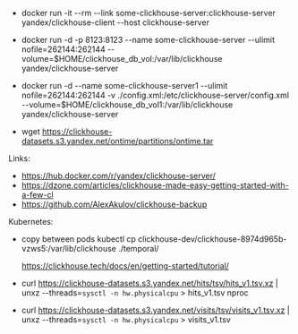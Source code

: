 
- docker run -it --rm --link some-clickhouse-server:clickhouse-server yandex/clickhouse-client --host clickhouse-server
- docker run -d -p 8123:8123 --name some-clickhouse-server --ulimit nofile=262144:262144 --volume=$HOME/clickhouse_db_vol:/var/lib/clickhouse yandex/clickhouse-server
- docker run -d --name some-clickhouse-server1 --ulimit nofile=262144:262144 -v ./config.xml:/etc/clickhouse-server/config.xml --volume=$HOME/clickhouse_db_vol1:/var/lib/clickhouse  yandex/clickhouse-server


- wget https://clickhouse-datasets.s3.yandex.net/ontime/partitions/ontime.tar

Links:
- https://hub.docker.com/r/yandex/clickhouse-server/
- https://dzone.com/articles/clickhouse-made-easy-getting-started-with-a-few-cl
- https://github.com/AlexAkulov/clickhouse-backup


Kubernetes:
- copy between pods
    kubectl cp clickhouse-dev/clickhouse-8974d965b-vzws5:/var/lib/clickhouse ./temporal/
    
    
    
    
    https://clickhouse.tech/docs/en/getting-started/tutorial/
    
- curl https://clickhouse-datasets.s3.yandex.net/hits/tsv/hits_v1.tsv.xz | unxz --threads=`sysctl -n hw.physicalcpu` > hits_v1.tsv
nproc
- curl https://clickhouse-datasets.s3.yandex.net/visits/tsv/visits_v1.tsv.xz | unxz --threads=`sysctl -n hw.physicalcpu` > visits_v1.tsv